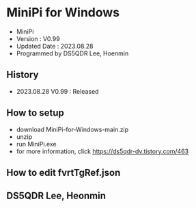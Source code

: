 # MiniPi for Windows 
- MiniPi
- Version : V0.99
- Updated Date : 2023.08.28
- Programmed by DS5QDR Lee, Hoenmin


## History
- 2023.08.28 V0.99 : Released

## How to setup
- download MiniPi-for-Windows-main.zip
- unzip
- run MiniPi.exe
- for more information, click https://ds5qdr-dv.tistory.com/463

## How to edit fvrtTgRef.json


## DS5QDR Lee, Heonmin
